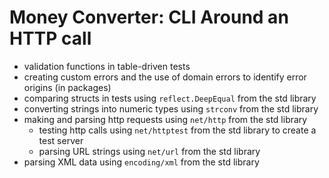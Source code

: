 # Money Converter: CLI Around an HTTP call

- validation functions in table-driven tests
- creating custom errors and the use of domain errors to identify error origins (in packages)
- comparing structs in tests using `reflect.DeepEqual` from the std library
- converting strings into numeric types using `strconv` from the std library
- making and parsing http requests using `net/http` from the std library
  - testing http calls using `net/httptest` from the std library to create a test server
  - parsing URL strings using `net/url` from the std library
- parsing XML data using `encoding/xml` from the std library
